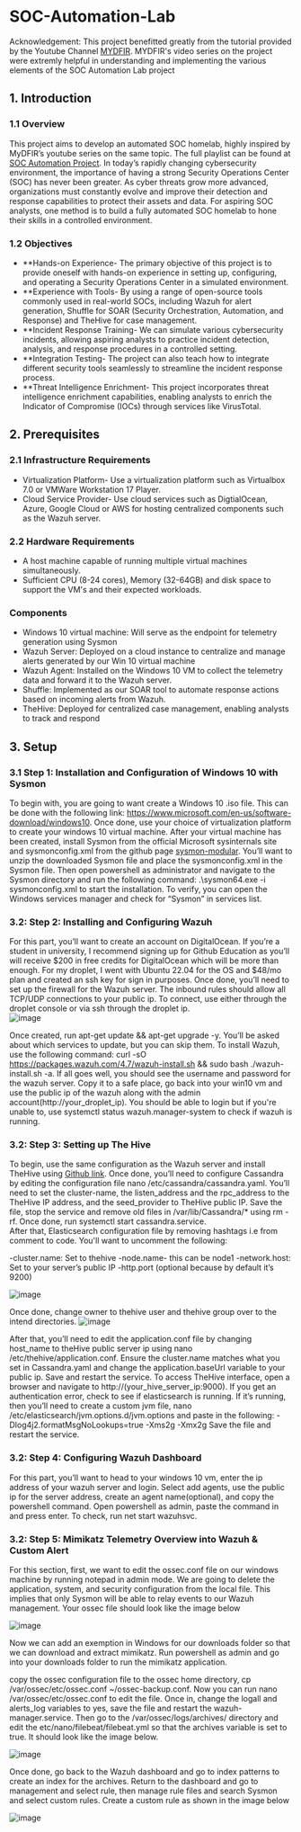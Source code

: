 # SOC-Automation-Lab

Acknowledgement: This project benefitted greatly from the tutorial provided by the Youtube Channel [MYDFIR](https://www.youtube.com/@mydfir). MYDFIR's video series on the project were extremly helpful in understanding and implementing the various elements of the SOC Automation Lab project

## 1. Introduction

### 1.1 Overview
This project aims to develop an automated SOC homelab, highly inspired by MyDFIR’s youtube series on the same topic. The full playlist can be found at [SOC Automation Project](https://www.youtube.com/watch?v=XR3eamn8ydQ). In today’s rapidly changing cybersecurity environment, the importance of having a strong Security Operations Center (SOC) has never been greater. As cyber threats grow more advanced, organizations must constantly evolve and improve their detection and response capabilities to protect their assets and data. For aspiring SOC analysts, one method is to build a fully automated SOC homelab to hone their skills in a controlled environment. 

### 1.2 Objectives
- **Hands-on Experience- The primary objective of this project is to provide oneself with hands-on experience in setting up, configuring, and operating a Security Operations Center in a simulated environment.
- **Experience with Tools- By using a range of open-source tools commonly used in real-world SOCs, including Wazuh for alert generation, Shuffle for SOAR (Security Orchestration, Automation, and Response) and TheHive for case management.
- **Incident Response Training- We can simulate various cybersecurity incidents, allowing aspiring analysts to practice incident detection, analysis, and response procedures in a controlled setting.
- **Integration Testing- The project can also teach how to integrate different security tools seamlessly to streamline the incident response process.
- **Threat Intelligence Enrichment- This project incorporates threat intelligence enrichment capabilities, enabling analysts to enrich the Indicator of Compromise (IOCs) through services like VirusTotal. 

## 2. Prerequisites

### 2.1 Infrastructure Requirements
- Virtualization Platform- Use a virtualization platform such as Virtualbox 7.0 or VMWare Workstation 17 Player.
- Cloud Service Provider- Use cloud services such as DigtialOcean, Azure, Google Cloud or AWS for hosting centralized components such as the Wazuh server.

### 2.2 Hardware Requirements
-  A host machine capable of running multiple virtual machines simultaneously.
-  Sufficient CPU (8-24 cores), Memory (32-64GB) and disk space to support the VM's and their expected workloads.

### Components 
- Windows 10 virtual machine: Will serve as the endpoint for telemetry generation using Sysmon
- Wazuh Server: Deployed on a cloud instance to centralize and manage alerts generated by our Win 10 virtual machine
- Wazuh Agent: Installed on the Windows 10 VM to collect the telemetry data and forward it to the Wazuh server.
- Shuffle: Implemented as our SOAR tool to automate response actions based on incoming alerts from Wazuh.
- TheHive: Deployed for centralized case management, enabling analysts to track and respond

## 3. Setup

### 3.1 Step 1: Installation and Configuration of Windows 10 with Sysmon
To begin with, you are going to want create a Windows 10 .iso file. This can be done with the following link: https://www.microsoft.com/en-us/software-download/windows10. Once done, use your choice of virtualization platform to create your windows 10 virtual machine. After your virtual machine has been created, install Sysmon from the official Microsoft sysinternals site and sysmonconfig.xml from the github page [sysmon-modular](https://github.com/olafhartong/sysmon-modular). You’ll want to unzip the downloaded Sysmon file and place the sysmonconfig.xml in the Sysmon file. Then open powershell as administrator and navigate to the Sysmon directory and run the following command: .\sysmon64.exe -i sysmonconfig.xml to start the installation. To verify, you can open the Windows services manager and check for “Sysmon” in services list. 

### 3.2: Step 2: Installing and Configuring Wazuh
For this part, you’ll want to create an account on DigitalOcean. If you’re a student in university, I recommend signing up for Github Education as you’ll will receive $200 in free credits for DigitalOcean which will be more than enough. For my droplet, I went with Ubuntu 22.04 for the OS and $48/mo plan and created an ssh key for sign in purposes. Once done, you’ll need to set up the firewall for the Wazuh server. The inbound rules should allow all TCP/UDP connections to your public ip.   To connect, use either through the droplet console or via ssh through the droplet ip.  
![image](https://github.com/user-attachments/assets/2b905af7-975f-49ee-93aa-85e0bd809b54)

Once created, run apt-get update && apt-get upgrade -y. You’ll be asked about which services to update, but you can skip them. 
To install Wazuh, use the following command: curl -sO https://packages.wazuh.com/4.7/wazuh-install.sh && sudo bash ./wazuh-install.sh -a. If all goes well, you should see the username and password for the wazuh server. Copy it to a safe place, go back into your win10 vm and use the public ip of the wazuh along with the admin account(http://your_droplet_ip). You should be able to login but if you're unable to, use systemctl status wazuh.manager-system to check if wazuh is running.

### 3.2: Step 3: Setting up The Hive
To begin, use the same configuration as the Wazuh server and install TheHive using [Github link](https://github.com/MyDFIR/SOC-Automation-Project). 
Once done, you’ll need to configure Cassandra by editing the configuration file nano /etc/cassandra/cassandra.yaml. You’ll need to set the cluster-name, the listen_address and the rpc_address to the TheHive IP address, and the seed_provider to TheHive public IP. Save the file, stop the service and remove old files in /var/lib/Cassandra/* using rm -rf. Once done, run systemctl start cassandra.service.  
After that, Elasticsearch configuration file by removing hashtags i.e from comment to code. You'll want to uncomment the following:

-cluster.name: Set to thehive
-node.name- this can be node1
-network.host: Set to your server’s public IP
-http.port (optional because by default it’s 9200)

![image](https://github.com/user-attachments/assets/8ba8da77-85fd-4165-852a-a994cb600ed4)

Once done, change owner to thehive user and thehive group over to the intend directories.
![image](https://github.com/user-attachments/assets/c216a202-a8c4-40f4-befd-964ec9bb07b1)

After that, you’ll need to edit the application.conf file by changing host_name to theHive public server ip using nano /etc/thehive/application.conf. Ensure the cluster.name matches what you set in Cassandra.yaml and change the application.baseUrl variable to your public ip. Save and restart the service. 
To access TheHive interface, open a browser and navigate to http://(your_hive_server_ip:9000). If you get an authentication error, check to see if elasticsearch is running. If it’s running, then you’ll need to create a custom jvm file, nano /etc/elasticsearch/jvm.options.d/jvm.options and paste in the following: 
-Dlog4j2.formatMsgNoLookups=true
-Xms2g
-Xmx2g
Save the file and restart the service. 

### 3.2: Step 4: Configuring Wazuh Dashboard
For this part, you’ll want to head to your windows 10 vm, enter the ip address of your wazuh server and login. Select add agents, use the public ip for the server address, create an agent name(optional), and copy the powershell command. Open powershell as admin, paste the command in and press enter. To check, run net start wazuhsvc. 

### 3.2: Step 5: Mimikatz Telemetry Overview into Wazuh & Custom Alert
For this section, first, we want to edit the ossec.conf file on our windows machine by running notepad in admin mode. We are going to delete the application, system, and security configuration from the local file. This implies that only Sysmon will be able to relay events to our Wazuh management. Your ossec file should look like the image below

![image](https://github.com/user-attachments/assets/8d4f75c7-3ded-4845-89cb-90ffdbb20851)

Now we can add an exemption in Windows for our downloads folder so that we can download and extract mimikatz. Run powershell as admin and go into your downloads folder to run the mimikatz application. 

copy the ossec configuration file to the ossec home directory, cp /var/ossec/etc/ossec.conf ~/ossec-backup.conf. Now you can run nano /var/ossec/etc/ossec.conf to edit the file. Once in, change the logall and alerts_log variables to yes, save the file and restart the wazuh-manager.service. Then go to the /var/ossec/logs/archives/ directory and edit the etc/nano/filebeat/filebeat.yml so that the archives variable is set to true. It should look like the image below. 

![image](https://github.com/user-attachments/assets/38336d46-6aaa-40e8-8a83-c6b31179745b)

Once done, go back to the Wazuh dashboard and go to index patterns to create an index for the archives. Return to the dashboard and go to management and select rule, then manage rule files and search Sysmon and select custom rules. Create a custom rule as shown in the image below

![image](https://github.com/user-attachments/assets/867ad619-a5fe-4807-af3b-a9a00d780ed4)


